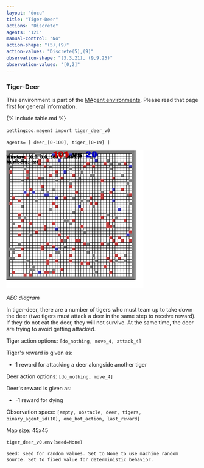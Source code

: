 ```yaml
---
layout: "docu"
title: "Tiger-Deer"
actions: "Discrete"
agents: "121"
manual-control: "No"
action-shape: "(5),(9)"
action-values: "Discrete(5),(9)"
observation-shape: "(3,3,21), (9,9,25)"
observation-values: "[0,2]"
---
```


### Tiger-Deer

This environment is part of the [MAgent environments](../magent). Please read that page first for general information.

{% include table.md %}


`pettingzoo.magent import tiger_deer_v0`

`agents= [ deer_[0-100], tiger_[0-19] ]`

![](magent_tiger_deer.gif)

*AEC diagram*

In tiger-deer, there are a number of tigers who must team up to take down the deer (two tigers must attack a deer in the same step to receive reward). If they do not eat the deer, they will not survive. At the same time, the deer are trying to avoid getting attacked.  

Tiger action options: `[do_nothing, move_4, attack_4]`

Tiger's reward is given as:

* 1 reward for attacking a deer alongside another tiger

Deer action options: `[do_nothing, move_4]`

Deer's reward is given as:

* -1 reward for dying

Observation space: `[empty, obstacle, deer, tigers, binary_agent_id(10), one_hot_action, last_reward]`

Map size: 45x45

```
tiger_deer_v0.env(seed=None)
```

```
seed: seed for random values. Set to None to use machine random source. Set to fixed value for deterministic behavior.
```
